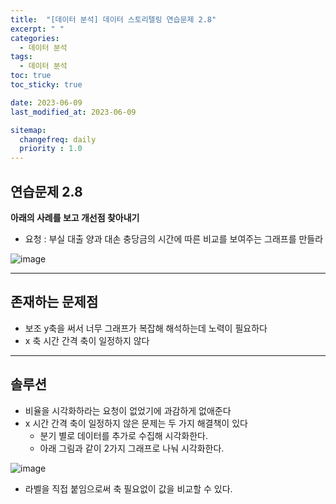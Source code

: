 ```yaml
---
title:  "[데이터 분석] 데이터 스토리텔링 연습문제 2.8"
excerpt: " "
categories:
  - 데이터 분석
tags:
  - 데이터 분석
toc: true
toc_sticky: true

date: 2023-06-09
last_modified_at: 2023-06-09

sitemap:
  changefreq: daily
  priority : 1.0
---
```


## 연습문제 2.8

**아래의 사례를 보고 개선점 찾아내기**

- 요청 : 부실 대출 양과 대손 충당금의 시간에 따른 비교를 보여주는 그래프를 만들라

![image](https://github.com/chochoswim/TIL/assets/125784876/017189a8-d0f9-4a15-bcfe-18f6a74d4bf3)

---

## 존재하는 문제점

- 보조 y축을 써서 너무 그래프가 복잡해 해석하는데 노력이 필요하다
- x 축 시간 간격 축이 일정하지 않다
    
    

---

## 솔루션

- 비율을 시각화하라는 요청이 없었기에 과감하게 없애준다
- x 시간 간격 축이 일정하지 않은 문제는 두 가지 해결책이 있다
    - 분기 별로 데이터를 추가로 수집해 시각화한다.
    - 아래 그림과 같이 2가지 그래프로 나눠 시각화한다.

![image](https://github.com/chochoswim/TIL/assets/125784876/55c8ec67-5920-422f-a44d-e564c5eb60bb)

- 라벨을 직접 붙임으로써 축 필요없이 값을 비교할 수 있다.